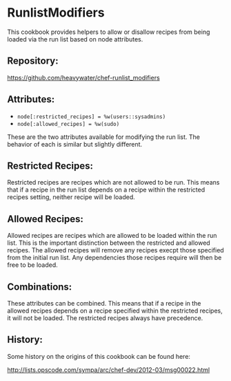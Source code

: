 RunlistModifiers
================

This cookbook provides helpers to allow or disallow recipes from being loaded
via the run list based on node attributes.

Repository:
----------

https://github.com/heavywater/chef-runlist_modifiers

Attributes:
-----------

* `node[:restricted_recipes] = %w(users::sysadmins)`
* `node[:allowed_recipes] = %w(sudo)`

These are the two attributes available for modifying the run list. The
behavior of each is similar but slightly different.

Restricted Recipes:
-------------------

Restricted recipes are recipes which are not allowed to be run. This means
that if a recipe in the run list depends on a recipe within the restricted
recipes setting, neither recipe will be loaded. 

Allowed Recipes:
----------------

Allowed recipes are recipes which are allowed to be loaded within the run
list. This is the important distinction between the restricted and allowed
recipes. The allowed recipes will remove any recipes execpt those specified
from the initial run list. Any dependencies those recipes require will then
be free to be loaded. 

Combinations:
-------------

These attributes can be combined. This means that if a recipe in the allowed
recipes depends on a recipe specified within the restricted recipes, it will
not be loaded. The restricted recipes always have precedence.

History:
--------

Some history on the origins of this cookbook can be found here:

http://lists.opscode.com/sympa/arc/chef-dev/2012-03/msg00022.html
